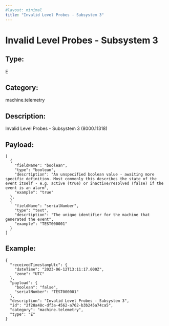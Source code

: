 ```yaml
---
#layout: minimal
title: "Invalid Level Probes - Subsystem 3"
---
```


# Invalid Level Probes - Subsystem 3

## Type:

E

## Category:

machine.telemetry

## Description: 

Invalid Level Probes - Subsystem 3 (8000.11318)

## Payload:

```
[
  {
    "fieldName": "boolean",
    "type": "boolean",
    "descrtiption": "An unspecified boolean value - awaiting more specific definition. Most commonly this describes the state of the event itself - e.g. active (true) or inactive/resolved (false) if the event is an alarm",
    "example": "true"
  },
  {
    "fieldName": "serialNumber",
    "type": "text",
    "descrtiption": "The unique identifier for the machine that generated the event",
    "example": "TEST000001"
  }
]
```

## Example:

```
{
  "receivedTimestampUtc": {
    "dateTime": "2023-06-12T13:11:17.000Z",
    "zone": "UTC"
  },
  "payload": {
    "boolean": "false",
    "serialNumber": "TEST000001"
  },
  "description": "Invalid Level Probes - Subsystem 3",
  "id": "2f28a48c-df3a-4562-a762-b3b245a74ca5",
  "category": "machine.telemetry",
  "type": "E"
}
```
